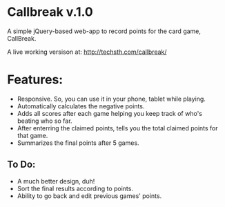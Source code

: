 Callbreak v.1.0
===============

A simple jQuery-based web-app to record points for the card game, CallBreak.

A live working versison at: http://techsth.com/callbreak/

Features:
=========
- Responsive. So, you can use it in your phone, tablet while playing.
- Automatically calculates the negative points.
- Adds all scores after each game helping you keep track of who's beating who so far.
- After enterring the claimed points, tells you the total claimed points for that game.
- Summarizes the final points after 5 games.

To Do:
------
- A much better design, duh!
- Sort the final results according to points.
- Ability to go back and edit previous games' points.

